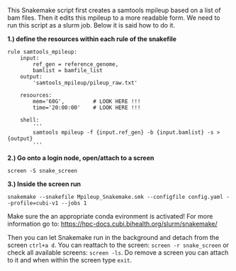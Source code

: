 This Snakemake script first creates a samtools mpileup based on a list of bam files. Then it edits this mpileup to a more readable form.
We need to run this script as a slurm job. Below it is said how to do it.

**1.) define the resources within each rule of the snakefile**

```
rule samtools_mpileup:
    input:
        ref_gen = reference_genome,
        bamlist = bamfile_list
    output:
        'samtools_mpileup/pileup_raw.txt'

    resources:
        mem='60G',         # LOOK HERE !!!
        time='20:00:00'    # LOOK HERE !!!

    shell:
        '''
        samtools mpileup -f {input.ref_gen} -b {input.bamlist} -s > {output}
        '''
```

**2.) Go onto a login node, open/attach to a screen**

```
screen -S snake_screen
```
**3.) Inside the screen run**

```
snakemake --snakefile Mpileup_Snakemake.smk --configfile config.yaml --profile=cubi-v1 --jobs 1
```
Make sure the an appropriate conda evironment is activated!
For more information go to: https://hpc-docs.cubi.bihealth.org/slurm/snakemake/

Then you can let Snakemake run in the background and detach from the screen ```ctrl+a d```.
You can reattach to the screen: ```screen -r snake_screen``` or check all available screens: ```screen -ls```.
Do remove a screen you can attach to it and when within the screen type ```exit```.
